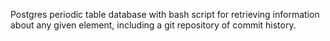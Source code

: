 Postgres periodic table database with bash script for retrieving information about any given element, including a git repository of commit history.
